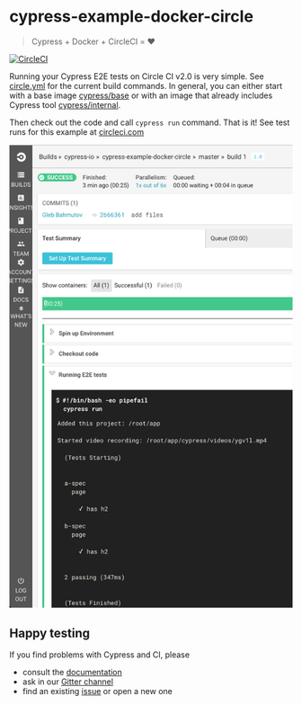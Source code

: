 # cypress-example-docker-circle

> Cypress + Docker + CircleCI = ❤️

[![CircleCI](https://circleci.com/gh/cypress-io/cypress-example-docker-circle.svg?style=svg)](https://circleci.com/gh/cypress-io/cypress-example-docker-circle)

Running your Cypress E2E tests on Circle CI v2.0 is very simple.
See [circle.yml](circle.yml) for the current build commands.
In general, you can either start with a base image
[cypress/base](https://hub.docker.com/r/cypress/base/)
or with an image that already includes Cypress tool
[cypress/internal](https://hub.docker.com/r/cypress/internal/).

Then check out the code and call `cypress run` command. That is it!
See test runs for this example at
[circleci.com](https://circleci.com/gh/cypress-io/cypress-example-docker-circle)

![CircleCI test run](images/circle.png)

## Happy testing

If you find problems with Cypress and CI, please

- consult the [documentation](https://on.cypress.io)
- ask in our [Gitter channel](https://gitter.im/cypress-io/cypress)
- find an existing [issue](https://github.com/cypress-io/cypress/issues)
  or open a new one
